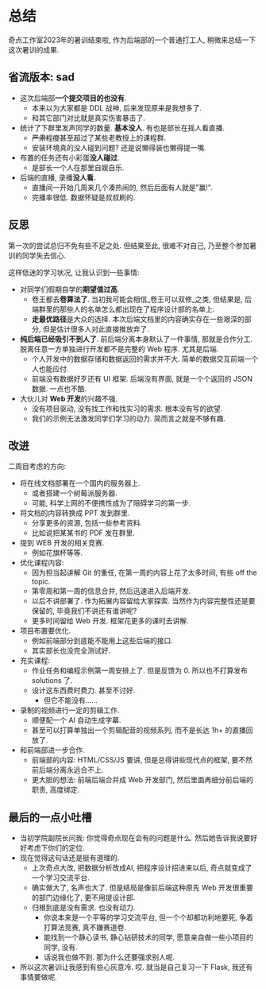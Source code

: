 # 总结

奇点工作室2023年的暑训结束啦, 作为后端部的一个普通打工人, 稍微来总结一下这次暑训的成果.

## 省流版本: sad

* 这次后端部**一个提交项目的也没有**.
  * 本来以为大家都是 DDL 战神, 后来发现原来是我想多了.
  * 和其它部门对比就是真实伤害暴击了.
* 统计了下群里发声同学的数量. **基本没人**. 有也是部长在摇人看直播.
  * ~~严肃程度~~甚至超过了某些老教授上的课程群.
  * 安装环境真的没人碰到问题? 还是说懒得装也懒得提一嘴.
* 布置的任务还有小彩蛋**没人碰过**.
  * 是部长一个人在那里自娱自乐.
* 后端的直播, 录播**没人看.**
  * 直播间一开始几周来几个凑热闹的, 然后后面有人就是"赢!".
  * 完播率很低. 数据怀疑是叔叔刷的.

## 反思

第一次的尝试总归不免有些不足之处. 但结果至此, 很难不对自己, 乃至整个参加暑训的同学失去信心.

这样低迷的学习状况, 让我认识到一些事情:

* 对同学们假期自学的**期望值过高**.
  * 卷王都去**卷算法了**. 当初我可能会相信_卷王可以双修_之类, 但结果是, 后端群里的那些人的名单怎么都出现在了程序设计部的名单上.
  * **走最优路径**是大众的选择. 本次后端文档里的内容确实存在一些艰深的部分, 但是估计很多人对此直接推放弃了.
* **纯后端已经吸引不到人了**. 前后端分离本身默认了一件事情, 那就是合作分工. 脱离任意一方单独进行开发都不是完整的 Web 程序. 尤其是后端.
  * 个人开发中的数据存储和数据返回的需求并不大. 简单的数据交互前端一个人也能应付.
  * 前端没有数据好歹还有 UI 框架. 后端没有界面, 就是一个个返回的 JSON 数据. 一点也不酷.
* 大伙儿对 **Web 开发**的兴趣不强.
  * 没有项目驱动, 没有找工作和找实习的需求. 根本没有写的欲望.
  * 我们的示例无法激发同学们学习的动力. 简而言之就是不够有趣.

## 改进

二周目考虑的方向:

* 将在线文档部署在一个国内的服务器上.
  * 或者搭建一个树莓派服务器.
  * 可能, 科学上网的不便携性成为了阻碍学习的第一步.
* 将文档的内容转换成 PPT 发到群里.
  * 分享更多的资源, 包括一些参考资料.
  * 比如说把某某书的 PDF 发在群里.
* 提到 WEB 开发的相关竞赛.
  * 例如花旗杯等等.
* 优化课程内容:
  * 因为担当起讲解 Git 的重任, 在第一周的内容上花了太多时间, 有些 off the topic.
  * 第零周和第一周的信息合并, 然后迅速进入后端开发.
  * 以后不讲部署了. 作为拓展内容留给大家探索. 当然作为内容完整性还是要保留的, 毕竟我们不讲还有谁讲呢?
  * 更多时间留给 Web 开发. 框架花更多的课时去讲解.
* 项目布置要优化.
  * 例如前端部分到底能不能用上这些后端的接口.
  * 其实部长也没完全测试好.
* 充实课程:
  * 作业任务和编程示例第一周安排上了. 但是反馈为 0. 所以也不打算发布 solutions 了.
  * 设计这东西费时费力. 甚至不讨好.
    * 但它不能没有......
* 录制的视频进行一定的剪辑工作.
  * 顺便配一个 AI 自动生成字幕.
  * 甚至可以打算单独出一个剪辑配音的视频系列, 而不是长达 1h+ 的直播回放了.
* 和前端部进一步合作.
  * 前端部的内容: HTML/CSS/JS 要讲, 但是总得讲些现代点的框架, 要不然前后端分离永远合不上.
  * 更大胆的想法: 前端后端合并成 Web 开发部门, 然后里面再细分前后端的职责, 高度绑定.

## 最后的一点小吐槽

* 当初学院副院长问我: 你觉得奇点现在会有的问题是什么. 然后她告诉我说要好好考虑下你们的定位.
* 现在觉得这句话还是挺有道理的.
  * 上次奇点大改, 把数据分析改成AI, 把程序设计招进来以后, 奇点就变成了一个学习交流平台.
  * 确实做大了, 名声也大了. 但是结局是像前后端这种原先 Web 开发很重要的部门边缘化了, 更不用提设计部.
  * 归根到底是没有需求. 也没有动力.
    * 你说本来是一个平等的学习交流平台, 但一个个却都功利地要死, 争着打算法竞赛, 真不嫌赛道卷.
    * 能找到一个静心读书, 静心钻研技术的同学, 愿意亲自做一些小项目的同学, 没有.
    * 话说我也做不到. 那为什么还要强求别人呢.
* 所以这次暑训让我感到有些心灰意冷. 哎. 就当是自己复习一下 Flask, 我还有事情要做呢.
